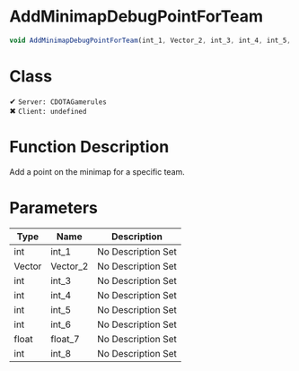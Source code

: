 # AddMinimapDebugPointForTeam
```js
void AddMinimapDebugPointForTeam(int_1, Vector_2, int_3, int_4, int_5, int_6, float_7, int_8)
```
# Class
✔ `Server: CDOTAGamerules`  
✖ `Client: undefined`  

# Function Description
Add a point on the minimap for a specific team.
# Parameters
Type|Name|Description
--|--|--
int|int_1|No Description Set
Vector|Vector_2|No Description Set
int|int_3|No Description Set
int|int_4|No Description Set
int|int_5|No Description Set
int|int_6|No Description Set
float|float_7|No Description Set
int|int_8|No Description Set
